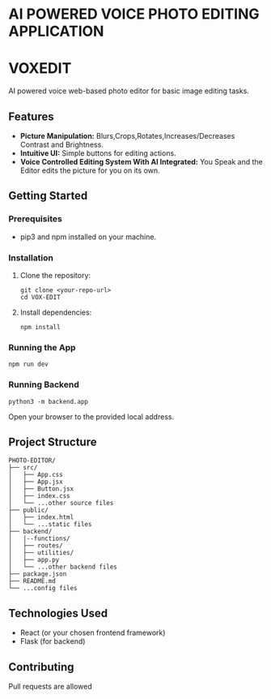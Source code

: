 # AI POWERED VOICE PHOTO EDITING APPLICATION
# VOXEDIT

AI powered voice web-based photo editor for basic image editing tasks.

## Features

- **Picture Manipulation:** Blurs,Crops,Rotates,Increases/Decreases Contrast and Brightness.
- **Intuitive UI:** Simple buttons for editing actions.
- **Voice Controlled Editing System With AI Integrated:** You Speak and the Editor edits the picture for you on its own.

## Getting Started

### Prerequisites

- pip3 and npm installed on your machine.

### Installation

1. Clone the repository:
   ```
   git clone <your-repo-url>
   cd VOX-EDIT
   ```
2. Install dependencies:
   ```
   npm install
   ```

### Running the App

```
npm run dev
```
### Running Backend

```
python3 -m backend.app
```
Open your browser to the provided local address.

## Project Structure

```
PHOTO-EDITOR/
├── src/
│   ├── App.css
│   ├── App.jsx
│   ├── Button.jsx
│   ├── index.css
│   └── ...other source files
├── public/
│   ├── index.html
│   └── ...static files
├── backend/
│   |--functions/
│   ├── routes/
│   ├── utilities/
│   ├── app.py
│   └── ...other backend files
├── package.json
├── README.md
└── ...config files
```

## Technologies Used

- React (or your chosen frontend framework)
- Flask (for backend)

## Contributing

Pull requests are allowed
